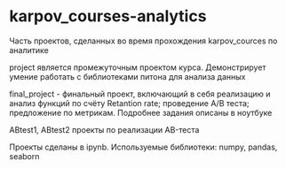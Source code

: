 # karpov_courses-analytics
Часть проектов, сделанных во время прохождения karpov_cources по аналитике 

project является промежуточным проектом курса. Демонстрирует умение работать с библиотеками питона для анализа данных

final_project - финальный проект, включающий в себя реализацию и анализ функций по счёту Retantion rate; проведение A/B теста; предложение по метрикам. Подробнее задания описаны в ноутбуке

ABtest1, ABtest2 проекты по реализации AB-теста

Проекты сделаны в ipynb. Используемые библиотеки: numpy, pandas, seaborn
